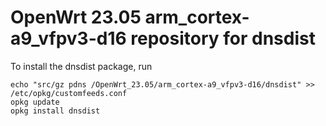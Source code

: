 OpenWrt 23.05 arm_cortex-a9_vfpv3-d16 repository for dnsdist
========

To install the dnsdist package, run

```
echo "src/gz pdns /OpenWrt_23.05/arm_cortex-a9_vfpv3-d16/dnsdist" >> /etc/opkg/customfeeds.conf
opkg update
opkg install dnsdist
```
